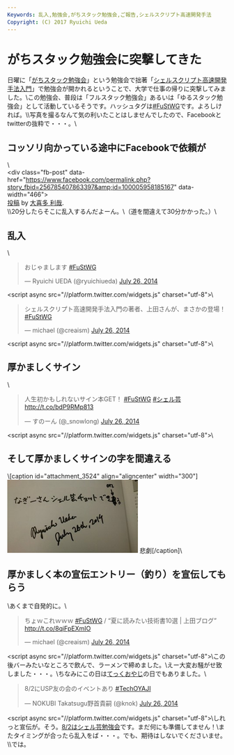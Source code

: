 ```yaml
---
Keywords: 乱入,勉強会,がちスタック勉強会,ご報告,シェルスクリプト高速開発手法
Copyright: (C) 2017 Ryuichi Ueda
---
```


# がちスタック勉強会に突撃してきた
日曜に「<a href="https://atnd.org/events/53449" target="_blank">がちスタック勉強会</a>」という勉強会で拙著「<a href="http://www.amazon.co.jp/dp/4048660683" target="_blank">シェルスクリプト高速開発手法入門</a>」で勉強会が開かれるということで、大学で仕事の帰りに突撃してみました。\\この勉強会、普段は「フルスタック勉強会」あるいは「ゆるスタック勉強会」として活動しているそうです。ハッシュタグは<a href="https://twitter.com/hashtag/FuStWG?src=hash" target="_blank">#FuStWG</a>です。よろしければ。\\\写真を撮るなんて気の利いたことはしませんでしたので、Facebookとtwitterの抜粋で・・・。\\<h2>コッソリ向かっている途中にFacebookで依頼が</h2>\\<div id="fb-root"></div> <script>(function(d, s, id) { var js, fjs = d.getElementsByTagName(s)[0]; if (d.getElementById(id)) return; js = d.createElement(s); js.id = id; js.src = "//connect.facebook.net/ja_JP/all.js#xfbml=1"; fjs.parentNode.insertBefore(js, fjs); }(document, 'script', 'facebook-jssdk'));</script>\<div class="fb-post" data-href="https://www.facebook.com/permalink.php?story_fbid=256785407863397&amp;id=100005958185167" data-width="466"><div class="fb-xfbml-parse-ignore"><a href="https://www.facebook.com/permalink.php?story_fbid=256785407863397&amp;id=100005958185167">投稿</a> by <a href="https://www.facebook.com/profile.php?id=100005958185167">大喜多 利哉</a>.</div></div>\\\20分したらそこに乱入するんだよーん。\（道を間違えて30分かかった。）\\<h2>乱入</h2>\\<blockquote class="twitter-tweet" data-partner="tweetdeck"><p>おじゃまします <a href="https://twitter.com/hashtag/FuStWG?src=hash">#FuStWG</a></p>&mdash; Ryuichi UEDA (@ryuichiueda) <a href="https://twitter.com/ryuichiueda/statuses/492916241430900736">July 26, 2014</a></blockquote>\<script async src="//platform.twitter.com/widgets.js" charset="utf-8"></script>\\<blockquote class="twitter-tweet" data-partner="tweetdeck"><p>シェルスクリプト高速開発手法入門の著者、上田さんが、まさかの登場！ <a href="https://twitter.com/hashtag/FuStWG?src=hash">#FuStWG</a></p>&mdash; michael (@creaism) <a href="https://twitter.com/creaism/statuses/492915432739721216">July 26, 2014</a></blockquote>\<script async src="//platform.twitter.com/widgets.js" charset="utf-8"></script>\\<h2>厚かましくサイン</h2>\\<blockquote class="twitter-tweet" data-partner="tweetdeck"><p>人生初かもしれないサイン本GET！&#10;<a href="https://twitter.com/hashtag/FuStWG?src=hash">#FuStWG</a> <a href="https://twitter.com/hashtag/%E3%82%B7%E3%82%A7%E3%83%AB%E8%8A%B8?src=hash">#シェル芸</a> <a href="http://t.co/bdP9RMp813">http://t.co/bdP9RMp813</a></p>&mdash; すのーん (@_snowlong) <a href="https://twitter.com/_snowlong/statuses/492943584509698048">July 26, 2014</a></blockquote>\<script async src="//platform.twitter.com/widgets.js" charset="utf-8"></script>\\<h2>そして厚かましくサインの字を間違える</h2>\\[caption id="attachment_3524" align="aligncenter" width="300"]<a href="10557615_256813764527228_3943228369018126650_o.jpg"><img src="10557615_256813764527228_3943228369018126650_o-300x168.jpg" alt="サイン間違い" width="300" height="168" class="size-medium wp-image-3524" /></a> 悲劇[/caption]\\<h2>厚かましく本の宣伝エントリー（釣り）を宣伝してもらう</h2>\\あくまで自発的に。\\<blockquote class="twitter-tweet" data-partner="tweetdeck"><p>ちょｗこれｗｗｗ <a href="https://twitter.com/hashtag/FuStWG?src=hash">#FuStWG</a> / “夏に読みたい技術書10選 | 上田ブログ” <a href="http://t.co/8qiFpEXmIO">http://t.co/8qiFpEXmIO</a></p>&mdash; michael (@creaism) <a href="https://twitter.com/creaism/statuses/492923229695000576">July 26, 2014</a></blockquote>\<script async src="//platform.twitter.com/widgets.js" charset="utf-8"></script>\\この後バーみたいなところで飲んで、ラーメンで締めました。\\えー大変お騒がせ致しました・・・。\\ちなみにこの日は<a href="http://conoha.doorkeeper.jp/events/11848" target="_blank">てっくおやじ</a>の日でもありました。\\<blockquote class="twitter-tweet" data-partner="tweetdeck"><p>8/2にUSP友の会のイベントあり <a href="https://twitter.com/hashtag/TechOYAJI?src=hash">#TechOYAJI</a></p>&mdash; NOKUBI Takatsugu野首貴嗣 (@knok) <a href="https://twitter.com/knok/statuses/492991621248450561">July 26, 2014</a></blockquote>\<script async src="//platform.twitter.com/widgets.js" charset="utf-8"></script>\\しれっと宣伝が。そう。<a href="http://usptomo.doorkeeper.jp/events/12763" target="_blank">8/2はシェル芸勉強会</a>です。まだ何にも準備してません！\\またタイミングが合ったら乱入をば・・・。でも、期待はしないでくださいませ。\\\では。
